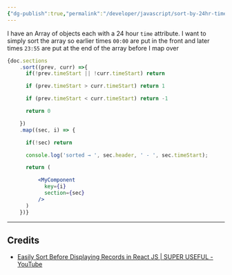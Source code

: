 ```yaml
---
{"dg-publish":true,"permalink":"/developer/javascript/sort-by-24hr-time/","noteIcon":""}
---
```


I have an Array of objects each with a 24 hour `time` attribute. I want to simply sort the array so earlier times `00:00` are put in the front and later times `23:55` are put at the end of the array before I map over 

```jsx
{doc.sections
    .sort((prev, curr) =>{
      if(!prev.timeStart || !curr.timeStart) return

      if (prev.timeStart > curr.timeStart) return 1

      if (prev.timeStart < curr.timeStart) return -1

      return 0

    })
    .map((sec, i) => {

      if(!sec) return 

      console.log('sorted → ', sec.header, ' - ', sec.timeStart);

      return (

          <MyComponent 
            key={i}
            section={sec} 
          />
      )
    })}
```

---
## Credits 
- [Easily Sort Before Displaying Records in React JS | SUPER USEFUL - YouTube](https://www.youtube.com/watch?v=zZzcnmU_LoU)